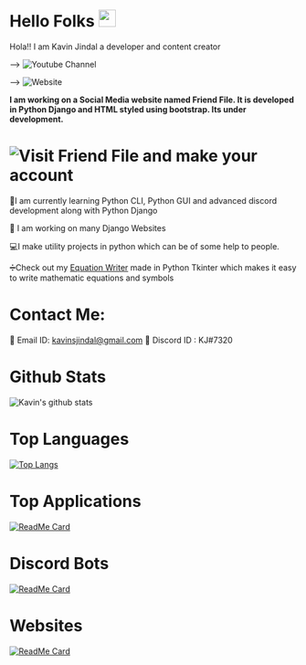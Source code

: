 # Hello Folks <img src="https://raw.githubusercontent.com/MartinHeinz/MartinHeinz/master/wave.gif" width="30px">
Hola!! I am Kavin Jindal a developer and content creator

--> ![Youtube Channel](https://www.youtube.com/channel/UCOLX_rpXzmFbojKiiH-RCBA)

--> ![Website](https://kavinjindal17.wordpress.com/)

**I am working on a Social Media website named Friend File. It is developed in Python Django and HTML styled using bootstrap. Its under development.**

 # ![Visit Friend File and make your account]('https://django-template-3.kavinjindal.repl.co/')


:snake:I am currently learning Python CLI, Python GUI and advanced discord development along with Python Django

:radio_button: I am working on many Django Websites

:computer:I make utility projects in python which can be of some help to people. 

:heavy_division_sign:Check out my [Equation Writer](https://github.com/kavinjindal/Equation-Writer) made in Python Tkinter which makes it easy to write mathematic equations and symbols

# Contact Me:
:email: Email ID: kavinsjindal@gmail.com
:speech_balloon: Discord ID : KJ#7320

# Github Stats
![Kavin's github stats](https://github-readme-stats.vercel.app/api?username=kavinjindal&show_icons=true&theme=radical)

# Top Languages
[![Top Langs](https://github-readme-stats.vercel.app/api/top-langs/?username=kavinjindal&layout=demo)](https://github.com/kavinjindal/github-readme-stats)

# Top Applications

[![ReadMe Card](https://github-readme-stats.vercel.app/api/pin/?username=kavinjindal&repo=equation-writer)](https://github.com/kavinjindal/Equation-Writer)

# Discord Bots

[![ReadMe Card](https://github-readme-stats.vercel.app/api/pin/?username=kavinjindal&repo=Astro-1.3)](https://github.com/kavinjindal/Astro-1.3)

# Websites

[![ReadMe Card](https://github-readme-stats.vercel.app/api/pin/?username=kavinjindal&repo=Astro-website)](https://github.com/kavinjindal/Astro-website)

